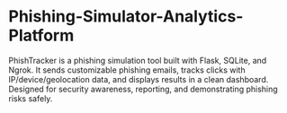 # Phishing-Simulator-Analytics-Platform
PhishTracker is a phishing simulation tool built with Flask, SQLite, and Ngrok. It sends customizable phishing emails, tracks clicks with IP/device/geolocation data, and displays results in a clean dashboard. Designed for security awareness, reporting, and demonstrating phishing risks safely.

